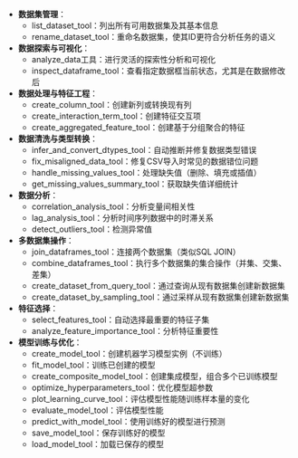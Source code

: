 - **数据集管理**：
  - list_dataset_tool：列出所有可用数据集及其基本信息
  - rename_dataset_tool：重命名数据集，使其ID更符合分析任务的语义
- **数据探索与可视化**：
  - analyze_data工具：进行灵活的探索性分析和可视化
  - inspect_dataframe_tool：查看指定数据框当前状态，尤其是在数据修改后
- **数据处理与特征工程**：
  - create_column_tool：创建新列或转换现有列
  - create_interaction_term_tool：创建特征交互项
  - create_aggregated_feature_tool：创建基于分组聚合的特征
- **数据清洗与类型转换**：
  - infer_and_convert_dtypes_tool：自动推断并修复数据类型错误
  - fix_misaligned_data_tool：修复CSV导入时常见的数据错位问题
  - handle_missing_values_tool：处理缺失值（删除、填充或插值）
  - get_missing_values_summary_tool：获取缺失值详细统计
- **数据分析**：
  - correlation_analysis_tool：分析变量间相关性
  - lag_analysis_tool：分析时间序列数据中的时滞关系
  - detect_outliers_tool：检测异常值
- **多数据集操作**：
  - join_dataframes_tool：连接两个数据集（类似SQL JOIN）
  - combine_dataframes_tool：执行多个数据集的集合操作（并集、交集、差集）
  - create_dataset_from_query_tool：通过查询从现有数据集创建新数据集
  - create_dataset_by_sampling_tool：通过采样从现有数据集创建新数据集
- **特征选择**：
  - select_features_tool：自动选择最重要的特征子集
  - analyze_feature_importance_tool：分析特征重要性
- **模型训练与优化**：
  - create_model_tool：创建机器学习模型实例（不训练）
  - fit_model_tool：训练已创建的模型
  - create_composite_model_tool：创建集成模型，组合多个已训练模型
  - optimize_hyperparameters_tool：优化模型超参数
  - plot_learning_curve_tool：评估模型性能随训练样本量的变化
  - evaluate_model_tool：评估模型性能
  - predict_with_model_tool：使用训练好的模型进行预测
  - save_model_tool：保存训练好的模型
  - load_model_tool：加载已保存的模型
